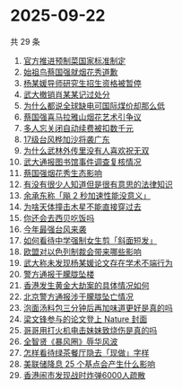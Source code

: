 # 2025-09-22

共 29 条

<!-- BEGIN ZHIHUSEARCH -->
<!-- 最后更新时间 Mon Sep 22 2025 17:20:37 GMT+0800 (China Standard Time) -->

1. [官方推进预制菜国家标准制定](https://www.zhihu.com/search?q=%E5%AE%98%E6%96%B9%E6%8E%A8%E8%BF%9B%E9%A2%84%E5%88%B6%E8%8F%9C%E5%9B%BD%E5%AE%B6%E6%A0%87%E5%87%86%E5%88%B6%E5%AE%9A)
1. [始祖鸟蔡国强就烟花秀道歉](https://www.zhihu.com/search?q=%E5%A7%8B%E7%A5%96%E9%B8%9F%E8%94%A1%E5%9B%BD%E5%BC%BA%E5%B0%B1%E7%83%9F%E8%8A%B1%E7%A7%80%E9%81%93%E6%AD%89)
1. [杨某媛导师研究生招生资格被暂停](https://www.zhihu.com/search?q=%E6%9D%A8%E6%9F%90%E5%AA%9B%E5%AF%BC%E5%B8%88%E7%A0%94%E7%A9%B6%E7%94%9F%E6%8B%9B%E7%94%9F%E8%B5%84%E6%A0%BC%E8%A2%AB%E6%9A%82%E5%81%9C)
1. [武大撤销肖某某记过处分](https://www.zhihu.com/search?q=%E6%AD%A6%E5%A4%A7%E6%92%A4%E9%94%80%E8%82%96%E6%9F%90%E6%9F%90%E8%AE%B0%E8%BF%87%E5%A4%84%E5%88%86)
1. [为什么都说全球缺电可国际煤价却那么低](https://www.zhihu.com/search?q=%E4%B8%BA%E4%BB%80%E4%B9%88%E9%83%BD%E8%AF%B4%E5%85%A8%E7%90%83%E7%BC%BA%E7%94%B5%E5%8F%AF%E5%9B%BD%E9%99%85%E7%85%A4%E4%BB%B7%E5%8D%B4%E9%82%A3%E4%B9%88%E4%BD%8E)
1. [蔡国强喜马拉雅山烟花艺术引争议](https://www.zhihu.com/search?q=%E8%94%A1%E5%9B%BD%E5%BC%BA%E5%96%9C%E9%A9%AC%E6%8B%89%E9%9B%85%E5%B1%B1%E7%83%9F%E8%8A%B1%E8%89%BA%E6%9C%AF%E5%BC%95%E4%BA%89%E8%AE%AE)
1. [多人忘关闭自动续费被扣数千元](https://www.zhihu.com/search?q=%E5%A4%9A%E4%BA%BA%E5%BF%98%E5%85%B3%E9%97%AD%E8%87%AA%E5%8A%A8%E7%BB%AD%E8%B4%B9%E8%A2%AB%E6%89%A3%E6%95%B0%E5%8D%83%E5%85%83)
1. [17级台风桦加沙将袭广东](https://www.zhihu.com/search?q=17%E7%BA%A7%E5%8F%B0%E9%A3%8E%E6%A1%A6%E5%8A%A0%E6%B2%99%E5%B0%86%E8%A2%AD%E5%B9%BF%E4%B8%9C)
1. [为什么武林外传里没有人喜欢祝无双](https://www.zhihu.com/search?q=%E4%B8%BA%E4%BB%80%E4%B9%88%E6%AD%A6%E6%9E%97%E5%A4%96%E4%BC%A0%E9%87%8C%E6%B2%A1%E6%9C%89%E4%BA%BA%E5%96%9C%E6%AC%A2%E7%A5%9D%E6%97%A0%E5%8F%8C)
1. [武大通报图书馆事件调查复核情况](https://www.zhihu.com/search?q=%E6%AD%A6%E5%A4%A7%E9%80%9A%E6%8A%A5%E5%9B%BE%E4%B9%A6%E9%A6%86%E4%BA%8B%E4%BB%B6%E8%B0%83%E6%9F%A5%E5%A4%8D%E6%A0%B8%E6%83%85%E5%86%B5)
1. [蔡国强烟花秀生态影响](https://www.zhihu.com/search?q=%E8%94%A1%E5%9B%BD%E5%BC%BA%E7%83%9F%E8%8A%B1%E7%A7%80%E7%94%9F%E6%80%81%E5%BD%B1%E5%93%8D)
1. [有没有很少人知道但是很有意思的法律知识](https://www.zhihu.com/search?q=%E6%9C%89%E6%B2%A1%E6%9C%89%E5%BE%88%E5%B0%91%E4%BA%BA%E7%9F%A5%E9%81%93%E4%BD%86%E6%98%AF%E5%BE%88%E6%9C%89%E6%84%8F%E6%80%9D%E7%9A%84%E6%B3%95%E5%BE%8B%E7%9F%A5%E8%AF%86)
1. [余承东称「飚 2 秒加速性能没意义」](https://www.zhihu.com/search?q=%E4%BD%99%E6%89%BF%E4%B8%9C%E7%A7%B0%E3%80%8C%E9%A3%9A%202%20%E7%A7%92%E5%8A%A0%E9%80%9F%E6%80%A7%E8%83%BD%E6%B2%A1%E6%84%8F%E4%B9%89%E3%80%8D)
1. [为啥天体撞击木星不能直接穿过去](https://www.zhihu.com/search?q=%E4%B8%BA%E5%95%A5%E5%A4%A9%E4%BD%93%E6%92%9E%E5%87%BB%E6%9C%A8%E6%98%9F%E4%B8%8D%E8%83%BD%E7%9B%B4%E6%8E%A5%E7%A9%BF%E8%BF%87%E5%8E%BB)
1. [你还会去西贝吃饭吗](https://www.zhihu.com/search?q=%E4%BD%A0%E8%BF%98%E4%BC%9A%E5%8E%BB%E8%A5%BF%E8%B4%9D%E5%90%83%E9%A5%AD%E5%90%97)
1. [今年最强台风来袭](https://www.zhihu.com/search?q=%E4%BB%8A%E5%B9%B4%E6%9C%80%E5%BC%BA%E5%8F%B0%E9%A3%8E%E6%9D%A5%E8%A2%AD)
1. [如何看待中学强制女生剪「斜面短发」](https://www.zhihu.com/search?q=%E5%A6%82%E4%BD%95%E7%9C%8B%E5%BE%85%E4%B8%AD%E5%AD%A6%E5%BC%BA%E5%88%B6%E5%A5%B3%E7%94%9F%E5%89%AA%E3%80%8C%E6%96%9C%E9%9D%A2%E7%9F%AD%E5%8F%91%E3%80%8D)
1. [欧盟对以色列制裁会带来哪些影响](https://www.zhihu.com/search?q=%E6%AC%A7%E7%9B%9F%E5%AF%B9%E4%BB%A5%E8%89%B2%E5%88%97%E5%88%B6%E8%A3%81%E4%BC%9A%E5%B8%A6%E6%9D%A5%E5%93%AA%E4%BA%9B%E5%BD%B1%E5%93%8D)
1. [武大称未发现杨某媛论文存在学术不端行为](https://www.zhihu.com/search?q=%E6%AD%A6%E5%A4%A7%E7%A7%B0%E6%9C%AA%E5%8F%91%E7%8E%B0%E6%9D%A8%E6%9F%90%E5%AA%9B%E8%AE%BA%E6%96%87%E5%AD%98%E5%9C%A8%E5%AD%A6%E6%9C%AF%E4%B8%8D%E7%AB%AF%E8%A1%8C%E4%B8%BA)
1. [警方通报于朦胧坠楼](https://www.zhihu.com/search?q=%E8%AD%A6%E6%96%B9%E9%80%9A%E6%8A%A5%E4%BA%8E%E6%9C%A6%E8%83%A7%E5%9D%A0%E6%A5%BC)
1. [香港发生黄金大劫案的具体情况如何](https://www.zhihu.com/search?q=%E9%A6%99%E6%B8%AF%E5%8F%91%E7%94%9F%E9%BB%84%E9%87%91%E5%A4%A7%E5%8A%AB%E6%A1%88%E7%9A%84%E5%85%B7%E4%BD%93%E6%83%85%E5%86%B5%E5%A6%82%E4%BD%95)
1. [北京警方通报涉于朦胧坠亡情况](https://www.zhihu.com/search?q=%E5%8C%97%E4%BA%AC%E8%AD%A6%E6%96%B9%E9%80%9A%E6%8A%A5%E6%B6%89%E4%BA%8E%E6%9C%A6%E8%83%A7%E5%9D%A0%E4%BA%A1%E6%83%85%E5%86%B5)
1. [泡面汤料包三分钟后再加味道更好是真的吗](https://www.zhihu.com/search?q=%E6%B3%A1%E9%9D%A2%E6%B1%A4%E6%96%99%E5%8C%85%E4%B8%89%E5%88%86%E9%92%9F%E5%90%8E%E5%86%8D%E5%8A%A0%E5%91%B3%E9%81%93%E6%9B%B4%E5%A5%BD%E6%98%AF%E7%9C%9F%E7%9A%84%E5%90%97)
1. [梁文锋参与的论文登上 Nature 封面](https://www.zhihu.com/search?q=%E6%A2%81%E6%96%87%E9%94%8B%E5%8F%82%E4%B8%8E%E7%9A%84%E8%AE%BA%E6%96%87%E7%99%BB%E4%B8%8A%20Nature%20%E5%B0%81%E9%9D%A2)
1. [哥哥用打火机电击妹妹致烧伤是真的吗](https://www.zhihu.com/search?q=%E5%93%A5%E5%93%A5%E7%94%A8%E6%89%93%E7%81%AB%E6%9C%BA%E7%94%B5%E5%87%BB%E5%A6%B9%E5%A6%B9%E8%87%B4%E7%83%A7%E4%BC%A4%E6%98%AF%E7%9C%9F%E7%9A%84%E5%90%97)
1. [全智贤《暴风圈》辱华风波](https://www.zhihu.com/search?q=%E5%85%A8%E6%99%BA%E8%B4%A4%E3%80%8A%E6%9A%B4%E9%A3%8E%E5%9C%88%E3%80%8B%E8%BE%B1%E5%8D%8E%E9%A3%8E%E6%B3%A2)
1. [怎样看待绿茶餐厅隐去「现做」字样](https://www.zhihu.com/search?q=%E6%80%8E%E6%A0%B7%E7%9C%8B%E5%BE%85%E7%BB%BF%E8%8C%B6%E9%A4%90%E5%8E%85%E9%9A%90%E5%8E%BB%E3%80%8C%E7%8E%B0%E5%81%9A%E3%80%8D%E5%AD%97%E6%A0%B7)
1. [美联储降息 25 个基点会产生什么影响](https://www.zhihu.com/search?q=%E7%BE%8E%E8%81%94%E5%82%A8%E9%99%8D%E6%81%AF%2025%20%E4%B8%AA%E5%9F%BA%E7%82%B9%E4%BC%9A%E4%BA%A7%E7%94%9F%E4%BB%80%E4%B9%88%E5%BD%B1%E5%93%8D)
1. [香港闹市发现战时炸弹6000人疏散](https://www.zhihu.com/search?q=%E9%A6%99%E6%B8%AF%E9%97%B9%E5%B8%82%E5%8F%91%E7%8E%B0%E6%88%98%E6%97%B6%E7%82%B8%E5%BC%B96000%E4%BA%BA%E7%96%8F%E6%95%A3)

<!-- END ZHIHUSEARCH -->
